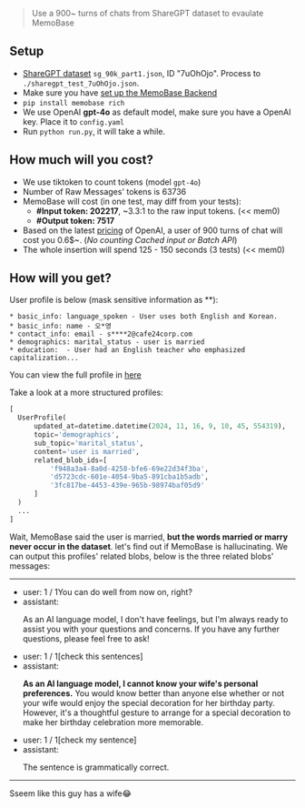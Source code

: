 >  Use a 900~ turns of chats from ShareGPT dataset to evaulate MemoBase

## Setup

- [ShareGPT dataset](https://huggingface.co/datasets/RyokoAI/ShareGPT52K/tree/main/old) `sg_90k_part1.json`, ID "7uOhOjo". Process to `./sharegpt_test_7uOhOjo.json`.
- Make sure you have [set up the MemoBase Backend](../../../src/server/readme.md)
- `pip install memobase rich`
- We use OpenAI **gpt-4o** as default model, make sure you have a OpenAI key. Place it to `config.yaml`
- Run `python run.py`, it will take a while.



## How much will you cost?

- We use tiktoken to count tokens (model `gpt-4o`)
- Number of Raw Messages' tokens is 63736 
- MemoBase will cost (in one test, may diff from your tests):
  - **#Input token: 202217**, ~3.3:1 to the raw input tokens. (<< mem0)
  - **#Output token: 7517**
- Based on the latest [pricing](https://openai.com/api/pricing/) of OpenAI, a user of 900 turns of chat will cost you 0.6$~. (*No counting Cached input or Batch API*)
- The whole insertion will spend 125 - 150  seconds (3 tests) (<< mem0)



## How will you get?

User profile is below (mask sensitive information as **):

```
* basic_info: language_spoken - User uses both English and Korean.
* basic_info: name - 오*영
* contact_info: email - s****2@cafe24corp.com
* demographics: marital_status - user is married
* education:  - User had an English teacher who emphasized capitalization...
```

You can view the full profile in [here](./full_profile.txt)

Take a look at a more structured profiles:

```python
[
  UserProfile(
      updated_at=datetime.datetime(2024, 11, 16, 9, 10, 45, 554319),
      topic='demographics',
      sub_topic='marital_status',
      content='user is married',
      related_blob_ids=[
          'f948a3a4-8a0d-4258-bfe6-69e22d34f3ba',
          'd5723cdc-601e-4054-9ba5-891cba1b5adb',
          '3fc817be-4453-439e-965b-98974baf05d9'
      ]
  )
  ...
]
```

Wait, MemoBase said the user is married, **but the words married or marry never occur in the dataset**. let's find out if MemoBase is hallucinating. We can output this profiles' related blobs, below is the three related blobs' messages:

---

- user: 1 / 1You can do well from now on, right?
- assistant: <div><p>As an AI language model, I don't have feelings, but I'm always ready to assist you with your questions and concerns. If you have any further questions, please feel free to ask!</p></div>
- user: 1 / 1[check this sentences]
  <i></i>
- assistant: <div><p>**As an AI language model, I cannot know your wife's personal preferences.** You would know better than anyone else whether or not your wife would enjoy the special decoration for her birthday party. However, it's a thoughtful gesture to arrange for a special decoration to make her birthday celebration more memorable.</p></div>
- user: 1 / 1[check my sentence]
- assistant: <div><p>The sentence is grammatically correct.</p></div>

---

Sseem like this guy has a wife😂